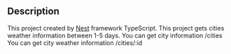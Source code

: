 ## Description
This project created by [Nest](https://github.com/nestjs/nest) framework TypeScript. 
This project gets cities weather information between 1-5 days.
You can get city information /cities
You can get city weather information /cities/:id